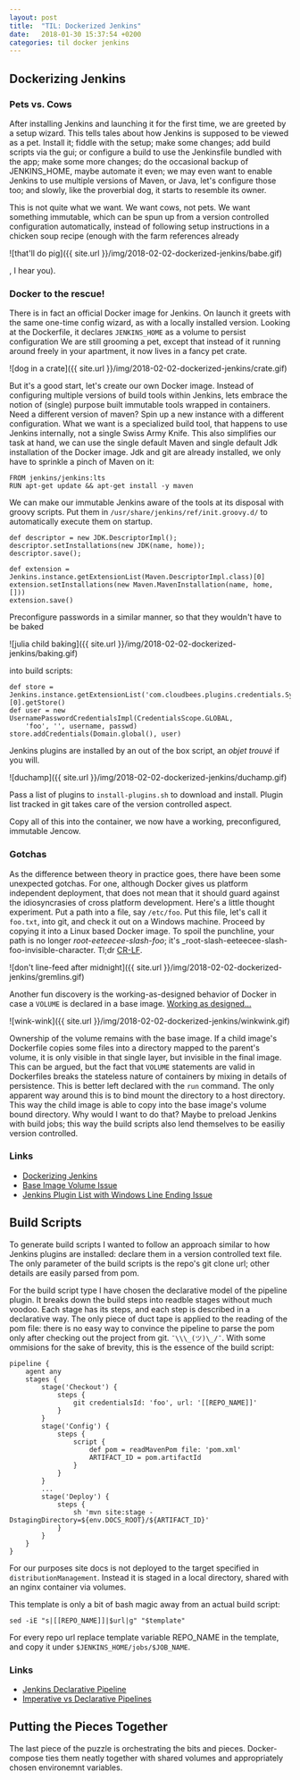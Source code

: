 ```yaml
---
layout: post
title:  "TIL: Dockerized Jenkins"
date:   2018-01-30 15:37:54 +0200
categories: til docker jenkins
---
```


## Dockerizing Jenkins
### Pets vs. Cows
After installing Jenkins and launching it for the first time, we are greeted by a setup wizard. This tells tales about how Jenkins is supposed to be viewed as a pet. Install it; fiddle with the setup; make some changes; add build scripts via the gui; or configure a build to use the Jenkinsfile bundled with the app; make some more changes; do the occasional backup of JENKINS_HOME, maybe automate it even; we may even want to enable Jenkins to use multiple versions of Maven, or Java, let's configure those too; and slowly, like the proverbial dog, it starts to resemble its owner. 

This is not quite what we want. We want cows, not pets. We want something immutable, which can be spun up from a version controlled configuration automatically, instead of following setup instructions in a chicken soup recipe (enough with the farm references already 

![that'll do pig]({{ site.url }}/img/2018-02-02-dockerized-jenkins/babe.gif)

, I hear you). 

### Docker to the rescue! 
There is in fact an official Docker image for Jenkins. On launch it greets with the same one-time config wizard, as with a locally installed version. Looking at the Dockerfile, it declares `JENKINS_HOME` as a volume to persist configuration We are still grooming a pet, except that instead of it running around freely in your apartment, it now lives in a fancy pet crate. 

![dog in a crate]({{ site.url }}/img/2018-02-02-dockerized-jenkins/crate.gif)

But it's a good start, let's create our own Docker image. Instead of configuring multiple versions of build tools within Jenkins, lets embrace the notion of (single) purpose built immutable tools wrapped in containers. Need a different version of maven? Spin up a new instance with a different configuration. What we want is a specialized build tool, that happens to use Jenkins internally, not a single Swiss Army Knife. This also simplifies our task at hand, we can use the single default Maven and single default Jdk installation of the Docker image. Jdk and git are already installed, we only have to sprinkle a pinch of Maven on it:

    FROM jenkins/jenkins:lts
    RUN apt-get update && apt-get install -y maven

We can make our immutable Jenkins aware of the tools at its disposal with groovy scripts. Put them in `/usr/share/jenkins/ref/init.groovy.d/` to automatically execute them on startup.

    def descriptor = new JDK.DescriptorImpl();
    descriptor.setInstallations(new JDK(name, home));
    descriptor.save();

    def extension = Jenkins.instance.getExtensionList(Maven.DescriptorImpl.class)[0]
    extension.setInstallations(new Maven.MavenInstallation(name, home, []))
    extension.save()

Preconfigure passwords in a similar manner, so that they wouldn't have to be baked 

![julia child baking]({{ site.url }}/img/2018-02-02-dockerized-jenkins/baking.gif)

into build scripts: 

    def store = Jenkins.instance.getExtensionList('com.cloudbees.plugins.credentials.SystemCredentialsProvider')[0].getStore()
    def user = new UsernamePasswordCredentialsImpl(CredentialsScope.GLOBAL, 
        'foo', '', username, passwd)
    store.addCredentials(Domain.global(), user)

Jenkins plugins are installed by an out of the box script, an _objet trouvé_ if you will. 

![duchamp]({{ site.url }}/img/2018-02-02-dockerized-jenkins/duchamp.gif)

Pass a list of plugins to `install-plugins.sh` to download and install. Plugin list tracked in git takes care of the version controlled aspect. 

Copy all of this into the container, we now have a working, preconfigured, immutable Jencow.

### Gotchas
As the difference between theory in practice goes, there have been some unexpected gotchas. For one, although Docker gives us platform independent deployment, that does not mean that it should guard against the idiosyncrasies of cross platform development. Here's a little thought experiment. Put a path into a file, say `/etc/foo`. Put this file, let's call it `foo.txt`, into git, and check it out on a Windows machine. Proceed by copying it into a Linux based Docker image. To spoil the punchline, your path is no longer _root-eeteecee-slash-foo_; it's _root-slash-eeteecee-slash-foo-invisible-character. Tl;dr [CR-LF](https://github.com/jenkinsci/docker/issues/516). 

![don't line-feed after midnight]({{ site.url }}/img/2018-02-02-dockerized-jenkins/gremlins.gif)

Another fun discovery is the working-as-designed behavior of Docker in case a `VOLUME` is declared in a base image. [Working as designed...](https://github.com/moby/moby/issues/3639)

![wink-wink]({{ site.url }}/img/2018-02-02-dockerized-jenkins/winkwink.gif)

Ownership of the volume remains with the base image. If a child image's Dockerfile copies some files into a directory mapped to the parent's volume, it is only visible in that single layer, but invisible in the final image. This can be argued, but the fact that `VOLUME` statements are valid in Dockerfiles breaks the stateless nature of containers by mixing in details of persistence. This is better left declared with the `run` command. The only apparent way around this is to bind mount the directory to a host directory. This way the child image is able to copy into the base image's volume bound directory. Why would I want to do that? Maybe to preload Jenkins with build jobs; this way the build scripts also lend themselves to be easiliy version controlled.

### Links
- [Dockerizing Jenkins](https://dszone.com/articles/dockerizing-jenkins-2-setup-and-using-it-along-wit)
- [Base Image Volume Issue](https://github.com/moby/moby/issues/3639)
- [Jenkins Plugin List with Windows Line Ending Issue](https://github.com/jenkinsci/docker/issues/516)

## Build Scripts
To generate build scripts I wanted to follow an approach similar to how Jenkins plugins are installed: declare them in a version controlled text file. The only parameter of the build scripts is the repo's git clone url; other details are easily parsed from pom.

For the build script type I have chosen the declarative model of the pipeline plugin. It breaks down the build steps into readble stages without much voodoo. Each stage has its steps, and each step is described in a declarative way. The only piece of duct tape is applied to the reading of the pom file: there is no easy way to convince the pipeline to parse the pom only after checking out the project from git. ` ¯\\\_(ツ)\_/¯ `. With some ommisions for the sake of brevity, this is the essence of the build script:

    pipeline {
        agent any
        stages {
            stage('Checkout') {
                steps {
                    git credentialsId: 'foo', url: '[[REPO_NAME]]'
                }   
            }
            stage('Config') {
                steps {
                    script {
                        def pom = readMavenPom file: 'pom.xml'
                        ARTIFACT_ID = pom.artifactId
                    }
                }
            }
            ...
            stage('Deploy') {
                steps {
                    sh 'mvn site:stage -DstagingDirectory=${env.DOCS_ROOT}/${ARTIFACT_ID}'
                }
            }
        }
    }

For our purposes site docs is not deployed to the target specified in `distributionManagement`. Instead it is staged in a local directory, shared with an nginx container via volumes.

This template is only a bit of bash magic away from an actual build script:

    sed -iE "s|[[REPO_NAME]]|$url|g" "$template"

For every repo url replace template variable REPO_NAME in the template, and copy it under `$JENKINS_HOME/jobs/$JOB_NAME`.

### Links
- [Jenkins Declarative Pipeline](https://jenkins.io/blog/2016/12/19/declarative-pipeline-beta/)
- [Imperative vs Declarative Pipelines](https://stackoverflow.com/questions/44657896/jenkins-pipeline-jenkinsfile-node-and-pipeline-directives)

## Putting the Pieces Together
The last piece of the puzzle is orchestrating the bits and pieces. Docker-compose ties them neatly together with shared volumes and appropriately chosen environemnt variables.